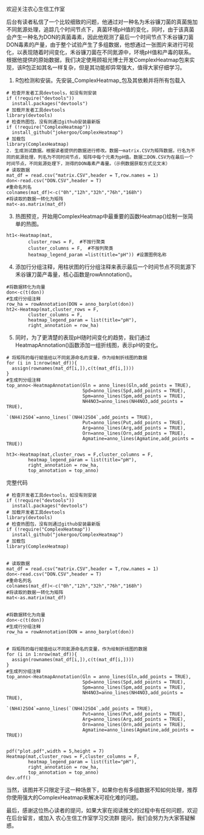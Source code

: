 
欢迎关注农心生信工作室


后台有读者私信了一个比较细致的问题，他通过对一种名为禾谷镰刀菌的真菌施加不同氮源处理，追踪几个时间节点下，真菌环境pH值的变化，同时，由于该真菌会产生一种名为DON的真菌毒素，因此他观测了最后一个时间节点下禾谷镰刀菌DON毒素的产量，由于整个试验产生了多组数据，他想通过一张图片来进行可视化，以表现随着时间变化，禾谷镰刀菌在不同氮源中，环境pH值和产毒的联系。根据他提供的原始数据，我们决定使用顾祖光博士开发ComplexHeatmap包来实现，该R包正如其名一样复杂，但是其功能却异常强大，值得大家仔细学习。

1. R包检测和安装。先安装_ComplexHeatmap_包及其依赖并将所有包载入
```{}
# 检查开发者工具devtools，如没有则安装
if (!require("devtools"))
  install.packages("devtools")
# 加载开发者工具devtools
library(devtools)
# 检查热图包，没有则通过github安装最新版
if (!require("ComplexHeatmap"))
  install_github("jokergoo/ComplexHeatmap")
# 加载包
library(ComplexHeatmap)
2. 生成测试数据。根据读者提供的数据进行修改。数据一matrix.CSV为矩阵数据，行名为不同的氮源处理，列名为不同时间节点，矩阵中每个元素为pH值。数据二DON.CSV为在最后一个时间节点，不同氮源处理下，测得的DON毒素产毒量。（示例数据获取方式见文末）
# 读取数据
mat_df = read.csv("matrix.CSV",header = T,row.names = 1)
don<-read.csv("DON.CSV",header = T)
#重命名列名
colnames(mat_df)<-c("0h","12h","32h","76h","168h")
#将读取的数据一转化为矩阵
mat<-as.matrix(mat_df)
```




3. 热图预览，开始用ComplexHeatmap中最重要的函数Heatmap()绘制一张简单的热图。
```{}
ht1<-Heatmap(mat,
        cluster_rows = F,  #不按行聚类
        cluster_columns = F,  #不按列聚类
        heatmap_legend_param =list(title="pH")) #设置图例名称
```


4. 添加行分组注释，用柱状图的行分组注释来表示最后一个时间节点不同氮源下禾谷镰刀菌产毒量，核心函数是rowAnnotation()。
```{}
#将数据转化为向量
don<-c(t(don))
#生成行分组注释
row_ha = rowAnnotation(DON = anno_barplot(don))
ht2<-Heatmap(mat,cluster_rows = F,
        cluster_columns = F,
        heatmap_legend_param = list(title="pH"),
        right_annotation = row_ha)
```


5. 同时，为了更清楚的表现pH随时间变化的趋势，我们通过HeatmapAnnotation()函数添加一组折线图，表示pH的变化。
```{}
# 将矩阵的每行赋值给以不同氮源命名的变量，作为绘制折线图的数据
for (i in 1:nrow(mat_df)){
  assign(rownames(mat_df[i,]),c(t(mat_df[i,])))
}
#生成列分组注释
top_anno<-HeatmapAnnotation(Gln = anno_lines(Gln,add_points = TRUE),
                            Spd=anno_lines(Spd,add_points = TRUE),
                            Spm=anno_lines(Spm,add_points = TRUE),
                            NH4NO3=anno_lines(NH4NO3,add_points = TRUE),
                            `(NH4)2SO4`=anno_lines(`(NH4)2SO4`,add_points = TRUE),
                            Put=anno_lines(Put,add_points = TRUE),
                            Arg=anno_lines(Arg,add_points = TRUE),
                            Orn=anno_lines(Orn,add_points = TRUE),
                            Agmatine=anno_lines(Agmatine,add_points = TRUE))

ht3<-Heatmap(mat,cluster_rows = F,cluster_columns = F,
        heatmap_legend_param = list(title="pH"),
        right_annotation = row_ha,
        top_annotation = top_anno)
```



完整代码

```{}
# 检查开发者工具devtools，如没有则安装
if (!require("devtools"))
  install.packages("devtools")
# 加载开发者工具devtools
library(devtools)
# 检查热图包，没有则通过github安装最新版
if (!require("ComplexHeatmap"))
  install_github("jokergoo/ComplexHeatmap")
# 加载包
library(ComplexHeatmap)
​
​
# 读取数据
mat_df = read.csv("matrix.CSV",header = T,row.names = 1)
don<-read.csv("DON.CSV",header = T)
#重命名列名
colnames(mat_df)<-c("0h","12h","32h","76h","168h")
#将读取的数据一转化为矩阵
mat<-as.matrix(mat_df)
​
​
#将数据转化为向量
don<-c(t(don))
#生成行分组注释
row_ha = rowAnnotation(DON = anno_barplot(don))
​
​
# 将矩阵的每行赋值给以不同氮源命名的变量，作为绘制折线图的数据
for (i in 1:nrow(mat_df)){
  assign(rownames(mat_df[i,]),c(t(mat_df[i,])))
}
#生成列分组注释
top_anno<-HeatmapAnnotation(Gln = anno_lines(Gln,add_points = TRUE),
                            Spd=anno_lines(Spd,add_points = TRUE),
                            Spm=anno_lines(Spm,add_points = TRUE),
                            NH4NO3=anno_lines(NH4NO3,add_points = TRUE),
                            `(NH4)2SO4`=anno_lines(`(NH4)2SO4`,add_points = TRUE),
                            Put=anno_lines(Put,add_points = TRUE),
                            Arg=anno_lines(Arg,add_points = TRUE),
                            Orn=anno_lines(Orn,add_points = TRUE),
                            Agmatine=anno_lines(Agmatine,add_points = TRUE))
​
​
pdf("plot.pdf",width = 5,height = 7)
Heatmap(mat,cluster_rows = F,cluster_columns = F,
        heatmap_legend_param = list(title="pH"),
        right_annotation = row_ha,
        top_annotation = top_anno)
dev.off()
```

当然，该图并不只限定于这一种场景下，如果你也有多组数据不知如何处理，推荐你使用强大的ComplexHeatmap来解决可视化难的问题。

最后，感谢这位热心读者的提问，如果大家在阅读推文的过程中有任何问题，欢迎在后台留言，或加入 农心生信工作室学习交流群 提问，我们会努力为大家答疑解惑。





